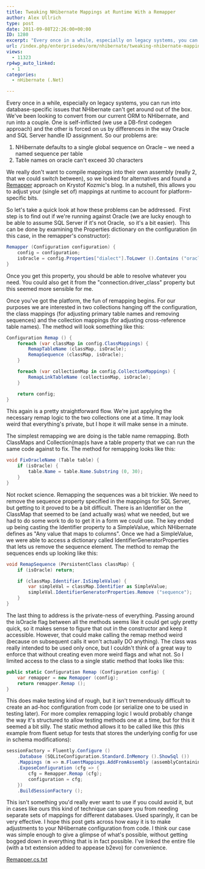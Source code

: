 ```yaml
---
title: Tweaking NHibernate Mappings at Runtime With a Remapper
author: Alex Ullrich
type: post
date: 2011-09-08T22:26:00+00:00
ID: 1280
excerpt: "Every once in a while, especially on legacy systems, you can run into database-specific issues that NHibernate can't get around out of the box.  We've been looking to convert from our current ORM to NHibernate, and run into a couple.  One is self-inflic&hellip;"
url: /index.php/enterprisedev/orm/nhibernate/tweaking-nhibernate-mappings-at-runtime/
views:
  - 11323
rp4wp_auto_linked:
  - 1
categories:
  - nHibernate (.Net)

---
```

Every once in a while, especially on legacy systems, you can run into database-specific issues that NHibernate can't get around out of the box. We've been looking to convert from our current ORM to NHibernate, and run into a couple. One is self-inflicted (we use a DB-first codegen approach) and the other is forced on us by differences in the way Oracle and SQL Server handle ID assignment. So our problems are:

  1. NHibernate defaults to a single global sequence on Oracle – we need a named sequence per table
  2. Table names on oracle can't exceed 30 characters

We really don't want to compile mappings into their own assembly (really 2, that we could switch between), so we looked for alternatives and found a [Remapper][1] approach on Krystof Kozmic's blog. In a nutshell, this allows you to adjust your (single set of) mappings at runtime to account for platform-specific bits.

So let's take a quick look at how these problems can be addressed.  First step is to find out if we're running against Oracle (we are lucky enough to be able to assume SQL Server if it's not Oracle,  so it's a bit easier).  This can be done by examining the Properties dictionary on the configuration (in this case, in the remapper's constructor):

```csharp
Remapper (Configuration configuration) {
    config = configuration;
    isOracle = config.Properties["dialect"].ToLower ().Contains ("oracle");
}
```

Once you get this property, you should be able to resolve whatever you need. You could also get it from the "connection.driver_class" property but this seemed more sensible for me.

Once you've got the platform, the fun of remapping begins. For our purposes we are interested in two collections hanging off the configuration, the class mappings (for adjusting primary table names and removing sequences) and the collection mappings (for adjusting cross-reference table names). The method will look something like this:

```csharp
Configuration Remap () {
    foreach (var classMap in config.ClassMappings) {
        RemapTableName (classMap, isOracle);
        RemapSequence (classMap, isOracle);
    }

    foreach (var collectionMap in config.CollectionMappings) {
        RemapLinkTableName (collectionMap, isOracle);
    }

    return config;
}
```

This again is a pretty straightforward flow. We're just applying the necessary remap logic to the two collections one at a time. It may look weird that everything's private, but I hope it will make sense in a minute.

The simplest remapping we are doing is the table name remapping. Both ClassMaps and Collection(map)s have a table property that we can run the same code against to fix. The method for remapping looks like this:

```csharp
void FixOracleName (Table table) {
    if (isOracle) {
        table.Name = table.Name.Substring (0, 30);
    }
}
```

Not rocket science. Remapping the sequences was a bit trickier. We need to remove the sequence property specified in the mappings for SQL Server, but getting to it proved to be a bit difficult. There is an Identifier on the ClassMap that seemed to be (and actually was) what we needed, but we had to do some work to do to get it in a form we could use. The key ended up being casting the Identifier property to a SimpleValue, which NHibernate defines as "Any value that maps to columns". Once we had a SimpleValue, we were able to access a dictionary called IdentifierGeneratorProperties that lets us remove the sequence element. The method to remap the sequences ends up looking like this:

```csharp
void RemapSequence (PersistentClass classMap) {
    if (isOracle) return;

    if (classMap.Identifier.IsSimpleValue) {
        var simpleVal = classMap.Identifier as SimpleValue;
        simpleVal.IdentifierGeneratorProperties.Remove ("sequence");
    }
}
```

The last thing to address is the private-ness of everything. Passing around the isOracle flag between all the methods seems like it could get ugly pretty quick, so it makes sense to figure that out in the constructor and keep it accessible. However, that could make calling the remap method weird (because on subsequent calls it won't actually DO anything). The class was really intended to be used only once, but I couldn't think of a great way to enforce that without creating even more weird flags and what not. So I limited access to the class to a single static method that looks like this:

```csharp
public static Configuration Remap (Configuration config) {
    var remapper = new Remapper (config);
    return remapper.Remap ();
}
```

This does make testing kind of rough, but it isn't tremendously difficult to create an ad-hoc configuration from code (or serialize one to be used in testing later). For more complex remapping logic I would probably change the way it's structured to allow testing methods one at a time, but for this it seemed a bit silly. The static method allows it to be called like this (this example from fluent setup for tests that stores the underlying config for use in schema modifications):

```csharp
sessionFactory = Fluently.Configure ()
    .Database (SQLiteConfiguration.Standard.InMemory ().ShowSql ())
    .Mappings (m => m.FluentMappings.AddFromAssembly (assemblyContainingMapping))
    .ExposeConfiguration (cfg => {
        cfg = Remapper.Remap (cfg);
        configuration = cfg;
    })
    .BuildSessionFactory ();
```

This isn't something you'd really ever want to use if you could avoid it, but in cases like ours this kind of technique can spare you from needing separate sets of mappings for different databases. Used sparingly, it can be very effective. I hope this post gets across how easy it is to make adjustments to your NHibernate configuration from code. I think our case was simple enough to give a glimpse of what's possible, without getting bogged down in everything that is in fact possible. I've linked the entire file (with a txt extension added to appease b2evo) for convenience.

[Remapper.cs.txt][2]

 [1]: http://devlicio.us/blogs/krzysztof_kozmic/archive/2009/08/17/adjusting-nhibernate-mapping-for-tests.aspx
 [2]: https://lessthandot.z19.web.core.windows.net/wp-content/uploads/blogs/EnterpriseDev/Tweaking-NHibernate-Mappings-Remapper/Remapper.cs.txt?mtime=1315527513
